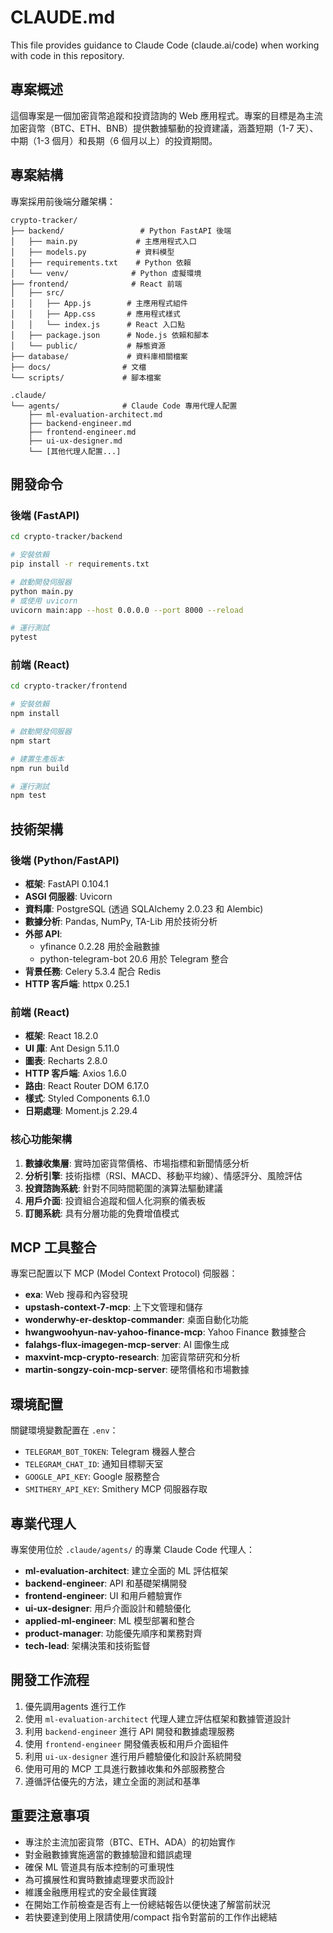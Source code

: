 # CLAUDE.md

This file provides guidance to Claude Code (claude.ai/code) when working with code in this repository.

## 專案概述

這個專案是一個加密貨幣追蹤和投資諮詢的 Web 應用程式。專案的目標是為主流加密貨幣（BTC、ETH、BNB）提供數據驅動的投資建議，涵蓋短期（1-7 天）、中期（1-3 個月）和長期（6 個月以上）的投資期間。

## 專案結構

專案採用前後端分離架構：

```
crypto-tracker/
├── backend/                 # Python FastAPI 後端
│   ├── main.py             # 主應用程式入口
│   ├── models.py           # 資料模型
│   ├── requirements.txt    # Python 依賴
│   └── venv/              # Python 虛擬環境
├── frontend/              # React 前端
│   ├── src/              
│   │   ├── App.js        # 主應用程式組件
│   │   ├── App.css       # 應用程式樣式
│   │   └── index.js      # React 入口點
│   ├── package.json      # Node.js 依賴和腳本
│   └── public/           # 靜態資源
├── database/             # 資料庫相關檔案
├── docs/                # 文檔
└── scripts/             # 腳本檔案

.claude/
└── agents/              # Claude Code 專用代理人配置
    ├── ml-evaluation-architect.md
    ├── backend-engineer.md
    ├── frontend-engineer.md
    ├── ui-ux-designer.md
    └── [其他代理人配置...]
```

## 開發命令

### 後端 (FastAPI)
```bash
cd crypto-tracker/backend

# 安裝依賴
pip install -r requirements.txt

# 啟動開發伺服器
python main.py
# 或使用 uvicorn
uvicorn main:app --host 0.0.0.0 --port 8000 --reload

# 運行測試
pytest
```

### 前端 (React)
```bash
cd crypto-tracker/frontend

# 安裝依賴
npm install

# 啟動開發伺服器
npm start

# 建置生產版本
npm run build

# 運行測試
npm test
```

## 技術架構

### 後端 (Python/FastAPI)
- **框架**: FastAPI 0.104.1
- **ASGI 伺服器**: Uvicorn
- **資料庫**: PostgreSQL (透過 SQLAlchemy 2.0.23 和 Alembic)
- **數據分析**: Pandas, NumPy, TA-Lib 用於技術分析
- **外部 API**: 
  - yfinance 0.2.28 用於金融數據
  - python-telegram-bot 20.6 用於 Telegram 整合
- **背景任務**: Celery 5.3.4 配合 Redis
- **HTTP 客戶端**: httpx 0.25.1

### 前端 (React)
- **框架**: React 18.2.0
- **UI 庫**: Ant Design 5.11.0
- **圖表**: Recharts 2.8.0
- **HTTP 客戶端**: Axios 1.6.0
- **路由**: React Router DOM 6.17.0
- **樣式**: Styled Components 6.1.0
- **日期處理**: Moment.js 2.29.4

### 核心功能架構
1. **數據收集層**: 實時加密貨幣價格、市場指標和新聞情感分析
2. **分析引擎**: 技術指標（RSI、MACD、移動平均線）、情感評分、風險評估
3. **投資諮詢系統**: 針對不同時間範圍的演算法驅動建議
4. **用戶介面**: 投資組合追蹤和個人化洞察的儀表板
5. **訂閱系統**: 具有分層功能的免費增值模式

## MCP 工具整合

專案已配置以下 MCP (Model Context Protocol) 伺服器：

- **exa**: Web 搜尋和內容發現
- **upstash-context-7-mcp**: 上下文管理和儲存  
- **wonderwhy-er-desktop-commander**: 桌面自動化功能
- **hwangwoohyun-nav-yahoo-finance-mcp**: Yahoo Finance 數據整合
- **falahgs-flux-imagegen-mcp-server**: AI 圖像生成
- **maxvint-mcp-crypto-research**: 加密貨幣研究和分析
- **martin-songzy-coin-mcp-server**: 硬幣價格和市場數據

## 環境配置

關鍵環境變數配置在 `.env`：
- `TELEGRAM_BOT_TOKEN`: Telegram 機器人整合
- `TELEGRAM_CHAT_ID`: 通知目標聊天室
- `GOOGLE_API_KEY`: Google 服務整合
- `SMITHERY_API_KEY`: Smithery MCP 伺服器存取

## 專業代理人

專案使用位於 `.claude/agents/` 的專業 Claude Code 代理人：

- **ml-evaluation-architect**: 建立全面的 ML 評估框架
- **backend-engineer**: API 和基礎架構開發
- **frontend-engineer**: UI 和用戶體驗實作
- **ui-ux-designer**: 用戶介面設計和體驗優化
- **applied-ml-engineer**: ML 模型部署和整合
- **product-manager**: 功能優先順序和業務對齊
- **tech-lead**: 架構決策和技術監督

## 開發工作流程
1. 優先調用agents 進行工作
2. 使用 `ml-evaluation-architect` 代理人建立評估框架和數據管道設計
3. 利用 `backend-engineer` 進行 API 開發和數據處理服務  
4. 使用 `frontend-engineer` 開發儀表板和用戶介面組件
5. 利用 `ui-ux-designer` 進行用戶體驗優化和設計系統開發
6. 使用可用的 MCP 工具進行數據收集和外部服務整合
7. 遵循評估優先的方法，建立全面的測試和基準

## 重要注意事項

- 專注於主流加密貨幣（BTC、ETH、ADA）的初始實作
- 對金融數據實施適當的數據驗證和錯誤處理
- 確保 ML 管道具有版本控制的可重現性
- 為可擴展性和實時數據處理要求而設計
- 維護金融應用程式的安全最佳實踐
- 在開始工作前檢查是否有上一份總結報告以便快速了解當前狀況
- 若快要達到使用上限請使用/compact 指令對當前的工作作出總結